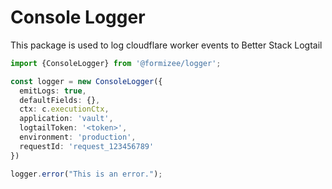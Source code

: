 # Console Logger

This package is used to log cloudflare worker events to Better Stack Logtail

```typescript
import {ConsoleLogger} from '@formizee/logger';

const logger = new ConsoleLogger({
  emitLogs: true,
  defaultFields: {},
  ctx: c.executionCtx,
  application: 'vault',
  logtailToken: '<token>',
  environment: 'production',
  requestId: 'request_123456789'
})

logger.error("This is an error.");

```
